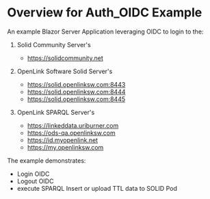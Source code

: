# Overview for Auth_OIDC Example

An example Blazor Server Application leveraging OIDC to login to the:

1. Solid Community Server's 
    - https://solidcommunity.net

2. OpenLink Software Solid Server's  
    - https://solid.openlinksw.com:8443
    - https://solid.openlinksw.com:8444
    - https://solid.openlinksw.com:8445

3. OpenLink SPARQL Server's
    - https://linkeddata.uriburner.com
    - https://ods-qa.openlinksw.com
    - https://id.myopenlink.net
    - https://my.openlinksw.com

The example demonstrates:
 - Login OIDC
 - Logout OIDC
 - execute SPARQL Insert or upload TTL data to SOLID Pod

